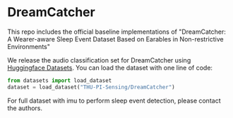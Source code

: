 # DreamCatcher
This repo includes the official baseline implementations of "DreamCatcher: A Wearer-aware Sleep Event Dataset Based on Earables in Non-restrictive Environments"

We release the audio classification set for DreamCatcher using [Huggingface Datasets](https://huggingface.co/datasets/THU-PI-Sensing/DreamCatcher). You can load the dataset with one line of code:
```python
from datasets import load_dataset
dataset = load_dataset("THU-PI-Sensing/DreamCatcher")
```

For full dataset with imu to perform sleep event detection, please contact the authors.